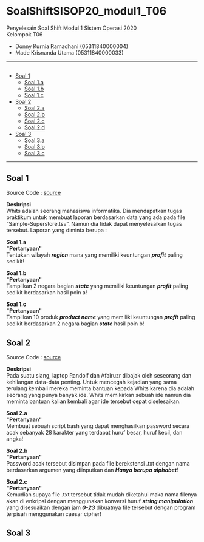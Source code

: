 # SoalShiftSISOP20_modul1_T06
Penyelesain Soal Shift Modul 1 Sistem Operasi 2020\
Kelompok T06
  * Donny Kurnia Ramadhani (05311840000004)
  * Made Krisnanda Utama (05311840000033)
  
---
## 
* [Soal 1](#soal-1)
  * [Soal 1.a](*soal1-1a)
  * [Soal 1.b](#soal1-1b)
  * [Soal 1.c](#soal1-1c)
* [Soal 2](#soal-2)
  * [Soal 2.a](#soal2-2a)
  * [Soal 2.b](#soal2-2b)
  * [Soal 2.c](#soal2-2c)
  * [Soal 2.d](#soal2-2d)
* [Soal 3](#soal-3)
  * [Soal 3.a](#soal3-3a)
  * [Soal 3.b](#soal3-3b)
  * [Soal 3.c](#soal3-3c)
---

## Soal 1
Source Code : [source](https://github.com/naminai/SoalShiftSISOP20_modul1_T06/tree/master/soal1)

**Deskripsi**\
Whits adalah seorang mahasiswa informatika. Dia mendapatkan tugas praktikum untuk membuat laporan berdasarkan data yang ada pada file “Sample-Superstore.tsv”. Namun dia tidak dapat menyelesaikan tugas tersebut. Laporan yang diminta berupa :

**Soal 1.a**\
 **"Pertanyaan"**\
Tentukan wilayah ***region*** mana yang memiliki keuntungan ***profit*** paling sedikit!

**Soal 1.b**\
 **"Pertanyaan"**\
Tampilkan 2 negara bagian ***state*** yang memiliki keuntungan ***profit*** paling sedikit berdasarkan hasil poin a!

**Soal 1.c**\
 **"Pertanyaan"**\
Tampilkan 10 produk ***product name*** yang memiliki keuntungan ***profit*** paling sedikit berdasarkan 2 negara bagian ***state***      hasil poin b!

## Soal 2
Source Code : [source](https://github.com/naminai/SoalShiftSISOP20_modul1_T06/tree/master/soal2)

**Deskripsi**\
Pada suatu siang, laptop Randolf dan Afairuzr dibajak oleh seseorang dan kehilangan data-data penting. Untuk mencegah kejadian yang sama terulang kembali mereka meminta bantuan kepada Whits karena dia adalah seorang yang punya banyak ide. Whits memikirkan sebuah ide namun dia meminta bantuan kalian kembali agar ide tersebut cepat diselesaikan.

**Soal 2.a**\
 **"Pertanyaan"**\
 Membuat sebuah script bash yang dapat menghasilkan password secara acak sebanyak 28 karakter yang terdapat huruf besar, huruf kecil,  dan angka!
 
**Soal 2.b**\
 **"Pertanyaan"**\
 Password acak tersebut disimpan pada file berekstensi .txt dengan nama berdasarkan argumen yang diinputkan dan ***Hanya berupa alphabet***!
 
**Soal 2.c**\
 **"Pertanyaan"**\
 Kemudian supaya file .txt tersebut tidak mudah diketahui maka nama filenya akan di enkripsi dengan menggunakan konversi huruf ***string manipulation*** yang disesuaikan dengan jam ***0-23*** dibuatnya file tersebut dengan program terpisah menggunakan caesar cipher!
 
## Soal 3

 
 
 



